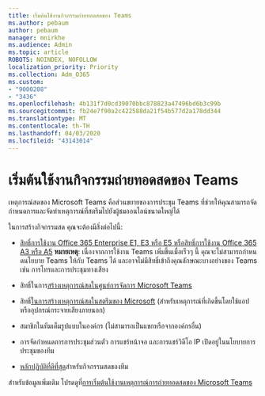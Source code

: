 ```yaml
---
title: เริ่มต้นใช้งานกิจกรรมถ่ายทอดสดของ Teams
ms.author: pebaum
author: pebaum
manager: mnirkhe
ms.audience: Admin
ms.topic: article
ROBOTS: NOINDEX, NOFOLLOW
localization_priority: Priority
ms.collection: Adm_O365
ms.custom:
- "9000208"
- "3436"
ms.openlocfilehash: 4b131f7d0cd39070bbc878823a47496bd6b3c99b
ms.sourcegitcommit: fb24e7f90a2c422588da21f54b577d2a178dd344
ms.translationtype: MT
ms.contentlocale: th-TH
ms.lasthandoff: 04/03/2020
ms.locfileid: "43143014"
---
```

# <a name="getting-started-with-teams-live-events"></a>เริ่มต้นใช้งานกิจกรรมถ่ายทอดสดของ Teams

เหตุการณ์สดของ Microsoft Teams คือส่วนขยายของการประชุม Teams ที่ช่วยให้คุณสามารถจัดกําหนดการและจัดทําเหตุการณ์ที่สตรีมไปยังผู้ชมออนไลน์ขนาดใหญ่ได้

ในการสร้างกิจกรรมสด คุณจะต้องมีสิ่งต่อไปนี้:

- [สิทธิ์การใช้งาน Office 365 Enterprise E1, E3 หรือ E5 หรือสิทธิ์การใช้งาน Office 365 A3 หรือ A5](https://docs.microsoft.com/microsoftteams/teams-live-events/set-up-for-teams-live-events#step-2-get-and-assign-licenses) **หมายเหตุ**: เนื่องจากการใช้งาน Teams เพิ่มขึ้นเมื่อเร็วๆ นี้ คุณจะไม่สามารถกําหนดนโยบาย Teams ให้กับ Teams ได้ และอาจไม่มีสิทธิ์เข้าถึงคุณลักษณะบางอย่างของ Teams เช่น การโทรและการประชุมทางเสียง

- สิทธิ์ในการ[สร้างเหตุการณ์สดในศูนย์การจัดการ Microsoft Teams](https://docs.microsoft.com/microsoftteams/teams-live-events/set-up-for-teams-live-events#create-or-edit-a-live-events-policy)

- สิทธิ์[ในการสร้างเหตุการณ์สดในสตรีมของ Microsoft](https://docs.microsoft.com/microsoftteams/teams-live-events/what-are-teams-live-events) (สําหรับเหตุการณ์ที่เกิดขึ้นโดยใช้แอปหรืออุปกรณ์กระจายเสียงภายนอก)

- สมาชิกในทีมเต็มรูปแบบในองค์กร (ไม่สามารถเป็นแขกหรือจากองค์กรอื่น)

- การจัดกําหนดการการประชุมส่วนตัว การแชร์หน้าจอ และการแชร์วิดีโอ IP เปิดอยู่ในนโยบายการประชุมของทีม

- [หลักปฏิบัติที่ดีที่สุด](https://support.office.com/article/Best-practices-for-producing-a-Teams-live-event-e500370e-4dd1-4187-8b48-af10ef02cf42)สําหรับกิจกรรมสดของทีม

สําหรับข้อมูลเพิ่มเติม โปรดดูที่[การเริ่มต้นใช้งานเหตุการณ์การถ่ายทอดสดของ Microsoft Teams](https://support.office.com/article/get-started-with-microsoft-teams-live-events-d077fec2-a058-483e-9ab5-1494afda578a)
